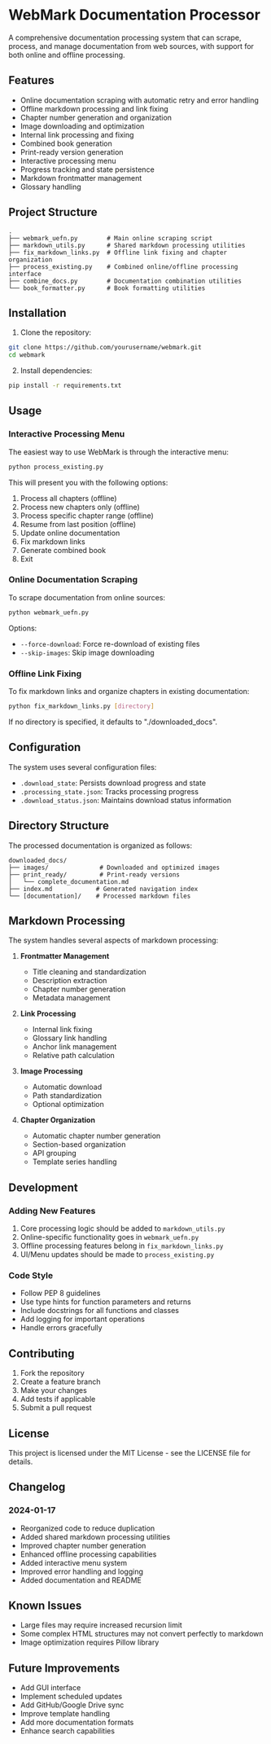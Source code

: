 # WebMark Documentation Processor

A comprehensive documentation processing system that can scrape, process, and manage documentation from web sources, with support for both online and offline processing.

## Features

- Online documentation scraping with automatic retry and error handling
- Offline markdown processing and link fixing
- Chapter number generation and organization
- Image downloading and optimization
- Internal link processing and fixing
- Combined book generation
- Print-ready version generation
- Interactive processing menu
- Progress tracking and state persistence
- Markdown frontmatter management
- Glossary handling

## Project Structure

```
.
├── webmark_uefn.py        # Main online scraping script
├── markdown_utils.py      # Shared markdown processing utilities
├── fix_markdown_links.py  # Offline link fixing and chapter organization
├── process_existing.py    # Combined online/offline processing interface
├── combine_docs.py        # Documentation combination utilities
└── book_formatter.py      # Book formatting utilities
```

## Installation

1. Clone the repository:
```bash
git clone https://github.com/yourusername/webmark.git
cd webmark
```

2. Install dependencies:
```bash
pip install -r requirements.txt
```

## Usage

### Interactive Processing Menu

The easiest way to use WebMark is through the interactive menu:

```bash
python process_existing.py
```

This will present you with the following options:

1. Process all chapters (offline)
2. Process new chapters only (offline)
3. Process specific chapter range (offline)
4. Resume from last position (offline)
5. Update online documentation
6. Fix markdown links
7. Generate combined book
8. Exit

### Online Documentation Scraping

To scrape documentation from online sources:

```bash
python webmark_uefn.py
```

Options:
- `--force-download`: Force re-download of existing files
- `--skip-images`: Skip image downloading

### Offline Link Fixing

To fix markdown links and organize chapters in existing documentation:

```bash
python fix_markdown_links.py [directory]
```

If no directory is specified, it defaults to "./downloaded_docs".

## Configuration

The system uses several configuration files:

- `.download_state`: Persists download progress and state
- `.processing_state.json`: Tracks processing progress
- `.download_status.json`: Maintains download status information

## Directory Structure

The processed documentation is organized as follows:

```
downloaded_docs/
├── images/              # Downloaded and optimized images
├── print_ready/         # Print-ready versions
│   └── complete_documentation.md
├── index.md            # Generated navigation index
└── [documentation]/    # Processed markdown files
```

## Markdown Processing

The system handles several aspects of markdown processing:

1. **Frontmatter Management**
   - Title cleaning and standardization
   - Description extraction
   - Chapter number generation
   - Metadata management

2. **Link Processing**
   - Internal link fixing
   - Glossary link handling
   - Anchor link management
   - Relative path calculation

3. **Image Processing**
   - Automatic download
   - Path standardization
   - Optional optimization

4. **Chapter Organization**
   - Automatic chapter number generation
   - Section-based organization
   - API grouping
   - Template series handling

## Development

### Adding New Features

1. Core processing logic should be added to `markdown_utils.py`
2. Online-specific functionality goes in `webmark_uefn.py`
3. Offline processing features belong in `fix_markdown_links.py`
4. UI/Menu updates should be made to `process_existing.py`

### Code Style

- Follow PEP 8 guidelines
- Use type hints for function parameters and returns
- Include docstrings for all functions and classes
- Add logging for important operations
- Handle errors gracefully

## Contributing

1. Fork the repository
2. Create a feature branch
3. Make your changes
4. Add tests if applicable
5. Submit a pull request

## License

This project is licensed under the MIT License - see the LICENSE file for details.

## Changelog

### 2024-01-17
- Reorganized code to reduce duplication
- Added shared markdown processing utilities
- Improved chapter number generation
- Enhanced offline processing capabilities
- Added interactive menu system
- Improved error handling and logging
- Added documentation and README

## Known Issues

- Large files may require increased recursion limit
- Some complex HTML structures may not convert perfectly to markdown
- Image optimization requires Pillow library

## Future Improvements

- Add GUI interface
- Implement scheduled updates
- Add GitHub/Google Drive sync
- Improve template handling
- Add more documentation formats
- Enhance search capabilities
